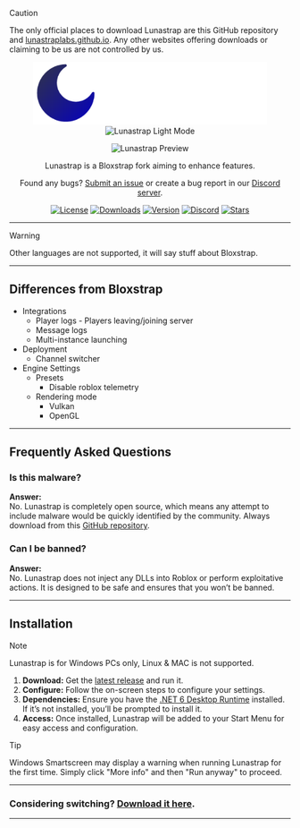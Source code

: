 > [!CAUTION]
> The only official places to download Lunastrap are this GitHub repository and [lunastraplabs.github.io](https://lunastraplabs.github.io). Any other websites offering downloads or claiming to be us are not controlled by us.

<div align="center">
  <img src="https://github.com/lunastraplabs/lunastrap/raw/main/Images/Bloxstrap-full-dark.png#gh-dark-mode-only" width="420" alt="Lunastrap Dark Mode">
  <img src="https://github.com/lunastraplabs/lunastrap/raw/main/Images/Bloxstrap-full-light.png#gh-light-mode-only" width="420" alt="Lunastrap Light Mode">
</div>

<div align="center">

![Lunastrap Preview](https://i.imgur.com/dohmTWP.png)

Lunastrap is a Bloxstrap fork aiming to enhance features.

Found any bugs? [Submit an issue](https://github.com/lunastraplabs/lunastrap/issues/new/choose) or create a bug report in our [Discord server](https://discord.gg/sGqUH7RV2J).

[![License][shield-repo-license]][repo-license]
[![Downloads][shield-repo-releases]][repo-releases]
[![Version][shield-repo-latest]][repo-latest]
[![Discord][shield-discord-server]][discord-invite]
[![Stars][shield-repo-stars]][repo-stars]

</div>

---

> [!WARNING]
> Other languages are not supported, it will say stuff about Bloxstrap.

---

## Differences from Bloxstrap

- Integrations
  - Player logs - Players leaving/joining server
  - Message logs
  - Multi-instance launching
- Deployment
  - Channel switcher
- Engine Settings
  - Presets
    - Disable roblox telemetry
  - Rendering mode
    - Vulkan
    - OpenGL

---

## Frequently Asked Questions

### Is this malware?
**Answer:**  
No. Lunastrap is completely open source, which means any attempt to include malware would be quickly identified by the community. Always download from this [GitHub repository](https://github.com/lunastraplabs/lunastrap).

### Can I be banned?
**Answer:**  
No. Lunastrap does not inject any DLLs into Roblox or perform exploitative actions. It is designed to be safe and ensures that you won’t be banned.

---

## Installation

> [!NOTE]
> Lunastrap is for Windows PCs only, Linux & MAC is not supported.

1. **Download:** Get the [latest release](https://github.com/lunastraplabs/lunastrap/releases/latest) and run it.
2. **Configure:** Follow the on-screen steps to configure your settings.
3. **Dependencies:** Ensure you have the [.NET 6 Desktop Runtime](https://aka.ms/dotnet-core-applaunch?missing_runtime=true&arch=x64&rid=win11-x64&apphost_version=6.0.16&gui=true) installed. If it’s not installed, you’ll be prompted to install it.
4. **Access:** Once installed, Lunastrap will be added to your Start Menu for easy access and configuration.

> [!TIP]
> Windows Smartscreen may display a warning when running Lunastrap for the first time. Simply click "More info" and then "Run anyway" to proceed.

---

### Considering switching? [Download it here](https://github.com/lunastraplabs/lunastrap/releases).

---

[shield-repo-license]: https://img.shields.io/github/license/lunastraplabs/lunastrap?style=flat-square
[shield-repo-releases]: https://img.shields.io/github/downloads/lunastraplabs/lunastrap/latest/total?style=flat-square&color=100da1
[shield-repo-latest]: https://img.shields.io/github/v/release/lunastraplabs/lunastrap?style=flat-square&color=100da1
[shield-discord-server]: https://img.shields.io/discord/1346760094578249728?logo=discord&style=flat-square&logoColor=white&label=discord&color=4d3dff
[shield-repo-stars]:      https://img.shields.io/github/stars/lunastraplabs/lunastrap?style=flat-square&color=dd9900

[repo-license]: https://github.com/lunastraplabs/lunastrap/blob/main/LICENSE
[repo-releases]: https://github.com/lunastraplabs/lunastrap/releases
[repo-latest]: https://github.com/lunastraplabs/lunastrap/releases/latest
[discord-invite]: https://discord.gg/sGqUH7RV2J
[repo-stars]: https://github.com/lunastraplabs/lunastrap/stargazers
